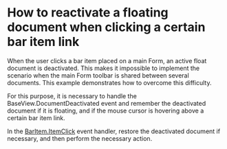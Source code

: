 # How to reactivate a floating document when clicking a certain bar item link


<p>When the user clicks a bar item placed on a main Form, an active float document is deactivated. This makes it impossible to implement the scenario when the main Form toolbar is shared between several documents. This example demonstrates how to overcome this difficulty. </p><p>For this purpose, it is necessary to handle the BaseView.DocumentDeactivated event and remember the deactivated document if it is floating, and if the mouse cursor is hovering above a certain bar item link.</p><p>In the <a href="http://documentation.devexpress.com/#WindowsForms/DevExpressXtraBarsBarItem_ItemClicktopic"><u>BarItem.ItemClick</u></a> event handler, restore the deactivated document if necessary, and then perform the necessary action.</p>

<br/>


